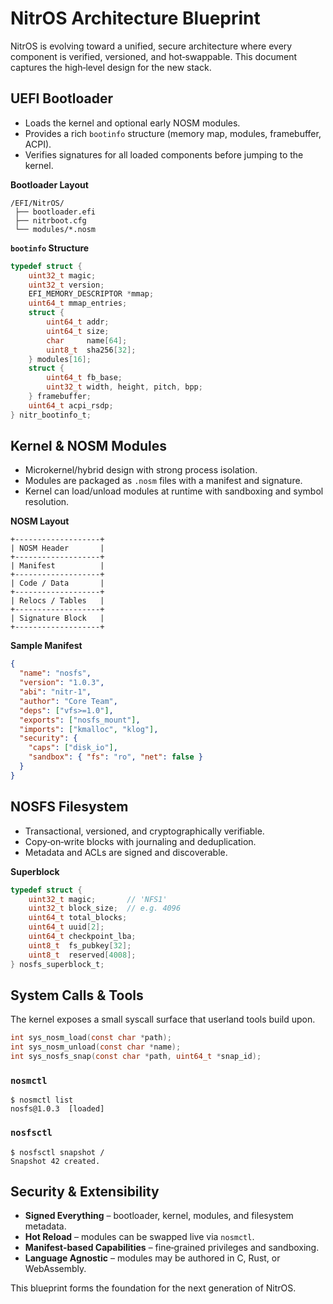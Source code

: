# NitrOS Architecture Blueprint

NitrOS is evolving toward a unified, secure architecture where every component is verified, versioned, and hot‑swappable. This document captures the high‑level design for the new stack.

## UEFI Bootloader

- Loads the kernel and optional early NOSM modules.
- Provides a rich `bootinfo` structure (memory map, modules, framebuffer, ACPI).
- Verifies signatures for all loaded components before jumping to the kernel.

**Bootloader Layout**

```
/EFI/NitrOS/
 ├── bootloader.efi
 ├── nitrboot.cfg
 └── modules/*.nosm
```

**`bootinfo` Structure**

```c
typedef struct {
    uint32_t magic;
    uint32_t version;
    EFI_MEMORY_DESCRIPTOR *mmap;
    uint64_t mmap_entries;
    struct {
        uint64_t addr;
        uint64_t size;
        char     name[64];
        uint8_t  sha256[32];
    } modules[16];
    struct {
        uint64_t fb_base;
        uint32_t width, height, pitch, bpp;
    } framebuffer;
    uint64_t acpi_rsdp;
} nitr_bootinfo_t;
```

## Kernel & NOSM Modules

- Microkernel/hybrid design with strong process isolation.
- Modules are packaged as `.nosm` files with a manifest and signature.
- Kernel can load/unload modules at runtime with sandboxing and symbol resolution.

**NOSM Layout**

```
+-------------------+
| NOSM Header       |
+-------------------+
| Manifest          |
+-------------------+
| Code / Data       |
+-------------------+
| Relocs / Tables   |
+-------------------+
| Signature Block   |
+-------------------+
```

**Sample Manifest**

```json
{
  "name": "nosfs",
  "version": "1.0.3",
  "abi": "nitr-1",
  "author": "Core Team",
  "deps": ["vfs>=1.0"],
  "exports": ["nosfs_mount"],
  "imports": ["kmalloc", "klog"],
  "security": {
    "caps": ["disk_io"],
    "sandbox": { "fs": "ro", "net": false }
  }
}
```

## NOSFS Filesystem

- Transactional, versioned, and cryptographically verifiable.
- Copy‑on‑write blocks with journaling and deduplication.
- Metadata and ACLs are signed and discoverable.

**Superblock**

```c
typedef struct {
    uint32_t magic;       // 'NFS1'
    uint32_t block_size;  // e.g. 4096
    uint64_t total_blocks;
    uint64_t uuid[2];
    uint64_t checkpoint_lba;
    uint8_t  fs_pubkey[32];
    uint8_t  reserved[4008];
} nosfs_superblock_t;
```

## System Calls & Tools

The kernel exposes a small syscall surface that userland tools build upon.

```c
int sys_nosm_load(const char *path);
int sys_nosm_unload(const char *name);
int sys_nosfs_snap(const char *path, uint64_t *snap_id);
```

### `nosmctl`

```
$ nosmctl list
nosfs@1.0.3  [loaded]
```

### `nosfsctl`

```
$ nosfsctl snapshot /
Snapshot 42 created.
```

## Security & Extensibility

- **Signed Everything** – bootloader, kernel, modules, and filesystem metadata.
- **Hot Reload** – modules can be swapped live via `nosmctl`.
- **Manifest‑based Capabilities** – fine‑grained privileges and sandboxing.
- **Language Agnostic** – modules may be authored in C, Rust, or WebAssembly.

This blueprint forms the foundation for the next generation of NitrOS.
